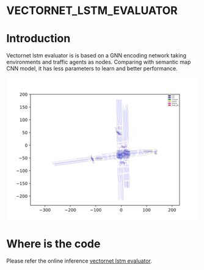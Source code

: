 # VECTORNET_LSTM_EVALUATOR

# Introduction

Vectornet lstm evaluator is is based on a GNN encoding network taking environments and traffic agents as nodes. Comparing with semantic map CNN model, it has less parameters to learn and better performance. 

![Diagram](images/vectornet.svg)

# Where is the code

Please refer the online inference [vectornet lstm evaluator](https://github.com/ApolloAuto/apollo/modules/prediction/evaluator/vehicle/vectornet_evaluator.h).
